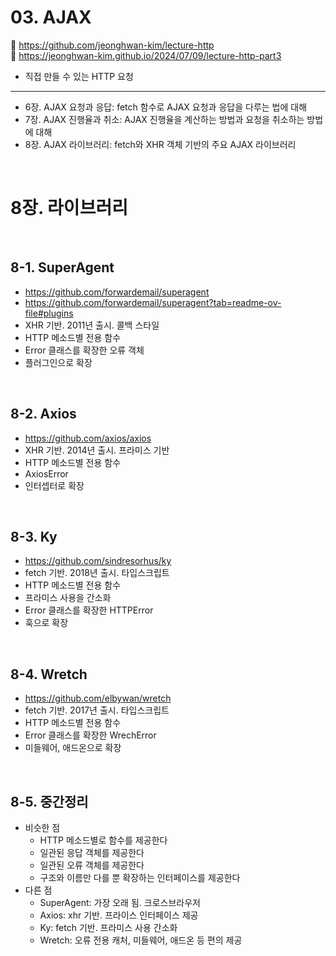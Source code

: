 # 03. AJAX

🔗 https://github.com/jeonghwan-kim/lecture-http  
🔗 https://jeonghwan-kim.github.io/2024/07/09/lecture-http-part3

- 직접 만들 수 있는 HTTP 요청

<hr>

- 6장. AJAX 요청과 응답: fetch 함수로 AJAX 요청과 응답을 다루는 법에 대해
- 7장. AJAX 진행율과 취소: AJAX 진행율을 계산하는 방법과 요청을 취소하는 방법에 대해
- 8장. AJAX 라이브러리: fetch와 XHR 객체 기반의 주요 AJAX 라이브러리

<br>

# 8장. 라이브러리

<br>

## 8-1. SuperAgent

- https://github.com/forwardemail/superagent
- https://github.com/forwardemail/superagent?tab=readme-ov-file#plugins
- XHR 기반. 2011년 출시. 콜백 스타일
- HTTP 메소드별 전용 함수
- Error 클래스를 확장한 오류 객체
- 플러그인으로 확장

<br>

## 8-2. Axios

- https://github.com/axios/axios
- XHR 기반. 2014년 출시. 프라미스 기반
- HTTP 메소드별 전용 함수
- AxiosError
- 인터셉터로 확장

<br>

## 8-3. Ky

- https://github.com/sindresorhus/ky
- fetch 기반. 2018년 출시. 타입스크립트
- HTTP 메소드별 전용 함수
- 프라미스 사용을 간소화
- Error 클래스를 확장한 HTTPError
- 훅으로 확장

<br>

## 8-4. Wretch

- https://github.com/elbywan/wretch
- fetch 기반. 2017년 출시. 타입스크립트
- HTTP 메소드별 전용 함수
- Error 클래스를 확장한 WrechError
- 미들웨어, 애드온으로 확장

<br>

## 8-5. 중간정리

- 비슷한 점
  - HTTP 메소드별로 함수를 제공한다
  - 일관된 응답 객체를 제공한다
  - 일관된 오류 객체를 제공한다
  - 구조와 이름만 다를 뿐 확장하는 인터페이스를 제공한다
- 다른 점
  - SuperAgent: 가장 오래 됨. 크로스브라우저
  - Axios: xhr 기반. 프라이스 인터페이스 제공
  - Ky: fetch 기반. 프라미스 사용 간소화
  - Wretch: 오류 전용 캐처, 미들웨어, 애드온 등 편의 제공
